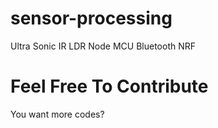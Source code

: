 # sensor-processing
Ultra Sonic
IR
LDR
Node MCU
Bluetooth
NRF

# Feel Free To Contribute
You want more codes?
